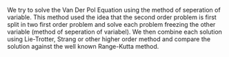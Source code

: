 We try to solve the Van Der Pol Equation using the method of seperation of variable. This method used the idea that the second order problem is first split in two first order problem and solve each problem freezing the other variable (method of seperation of variabel). We then combine each solution using Lie-Trotter, Strang or other higher order method and compare the solution against the well known Range-Kutta method. 
